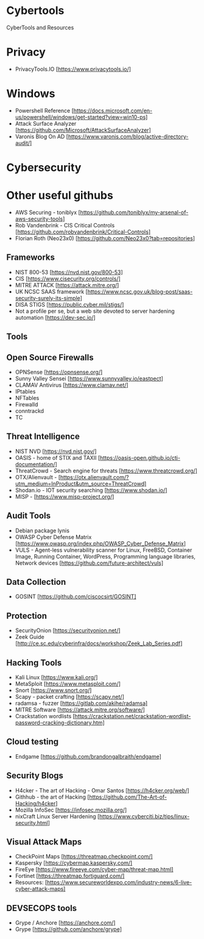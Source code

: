 # Cybertools
CyberTools and Resources

# Privacy
- PrivacyTools.IO [https://www.privacytools.io/]

# Windows
- Powershell Reference [https://docs.microsoft.com/en-us/powershell/windows/get-started?view=win10-ps]
- Attack Surface Analyzer [https://github.com/Microsoft/AttackSurfaceAnalyzer]
- Varonis Blog On AD [https://www.varonis.com/blog/active-directory-audit/]


# Cybersecurity

# Other useful githubs
- AWS Securing - toniblyx [https://github.com/toniblyx/my-arsenal-of-aws-security-tools]
- Rob Vandenbrink - CIS Critical Controls [https://github.com/robvandenbrink/Critical-Controls]
- Florian Roth (Neo23x0) [https://github.com/Neo23x0?tab=repositories]

## Frameworks
- NIST 800-53 [https://nvd.nist.gov/800-53]
- CIS [https://www.cisecurity.org/controls/]
- MITRE ATTACK [https://attack.mitre.org/]
- UK NCSC SAAS framework [https://www.ncsc.gov.uk/blog-post/saas-security-surely-its-simple]
- DISA STIGS [https://public.cyber.mil/stigs/]
- Not a profile per se, but a web site devoted to server hardening automation [https://dev-sec.io/]

## Tools

## Open Source Firewalls
- OPNSense [https://opnsense.org/]
- Sunny Valley Sensei [https://www.sunnyvalley.io/eastpect]
- CLAMAV Antivirus [https://www.clamav.net/]
- IPtables
- NFTables
- Firewalld
- conntrackd
- TC

## Threat Intelligence
- NIST NVD [https://nvd.nist.gov/]
- OASIS - home of STIX and TAXII [https://oasis-open.github.io/cti-documentation/]
- ThreatCrowd - Search engine for threats [https://www.threatcrowd.org/]
- OTX/Alienvault - [https://otx.alienvault.com/?utm_medium=InProduct&utm_source=ThreatCrowd]
- Shodan.io - IOT security searching [https://www.shodan.io/]
- MISP - [https://www.misp-project.org/]

## Audit Tools
- Debian package lynis
- OWASP Cyber Defense Matrix [https://www.owasp.org/index.php/OWASP_Cyber_Defense_Matrix]
- VULS - Agent-less vulnerability scanner for Linux, FreeBSD, Container Image, Running Container, WordPress, Programming language libraries, Network devices [https://github.com/future-architect/vuls]

## Data Collection
- GOSINT [https://github.com/ciscocsirt/GOSINT]

## Protection
- SecurityOnion [https://securityonion.net/]
- Zeek Guide [http://ce.sc.edu/cyberinfra/docs/workshop/Zeek_Lab_Series.pdf]

## Hacking Tools
- Kali Linux [https://www.kali.org/]
- MetaSploit [https://www.metasploit.com/]
- Snort [https://www.snort.org/]
- Scapy - packet crafting [https://scapy.net/]
- radamsa - fuzzer [https://gitlab.com/akihe/radamsa]
- MITRE Software [https://attack.mitre.org/software/]
- Crackstation wordlists [https://crackstation.net/crackstation-wordlist-password-cracking-dictionary.htm]

## Cloud testing
- Endgame [https://github.com/brandongalbraith/endgame]

## Security Blogs
- H4cker - The art of Hacking - Omar Santos [https://h4cker.org/web/]
- Githhub - the art of Hacking [https://github.com/The-Art-of-Hacking/h4cker]
- Mozilla InfoSec [https://infosec.mozilla.org/]
- nixCraft Linux Server Hardening [https://www.cyberciti.biz/tips/linux-security.html]

## Visual Attack Maps
- CheckPoint Maps [https://threatmap.checkpoint.com/]
- Kaspersky [https://cybermap.kaspersky.com/]
- FireEye [https://www.fireeye.com/cyber-map/threat-map.html]
- Fortinet [https://threatmap.fortiguard.com/]
- Resources: [https://www.secureworldexpo.com/industry-news/6-live-cyber-attack-maps]


## DEVSECOPS tools
- Grype / Anchore [https://anchore.com/]
- Grype [https://github.com/anchore/grype]
